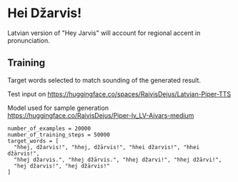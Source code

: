 # Hei Džarvis!

Latvian version of "Hey Jarvis" will account for regional accent in pronunciation.


## Training

Target words selected to match sounding of the generated result. 

Test input on https://huggingface.co/spaces/RaivisDejus/Latvian-Piper-TTS 

Model used for sample generation https://huggingface.co/RaivisDejus/Piper-lv_LV-Aivars-medium

```
number_of_examples = 20000
number_of_training_steps = 50000
target_words = [
  "hhej, džarvis!", "hhej, džārvis!", "hhei džarvis!", "hhei džārvis!", 
  "hhej džarvis.", "hhej džārvis.", "hhej džarvi!", "hhej džārvi!", 
  "hej džarvis!", "hej džārvis!"
]
```
